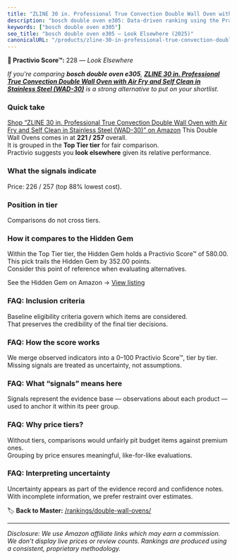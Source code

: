 ```yaml
---
title: "ZLINE 30 in. Professional True Convection Double Wall Oven with Air Fry and Self Clean in Stainless Steel (WAD-30)"
description: "bosch double oven e305: Data-driven ranking using the Practivio Score™. Positioned by quality, value, demand, findability, momentum."
keywords: ["bosch double oven e305"]
seo_title: "bosch double oven e305 — Look Elsewhere (2025)"
canonicalURL: "/products/zline-30-in-professional-true-convection-double-wall-oven-with-air-fry-and-self-clean-in-stainless-steel-wad-30-B0DHFVH92P/"
---
```


**🚫 Practivio Score™:** 228 — _Look Elsewhere_


*If you're comparing **bosch double oven e305**, **[ZLINE 30 in. Professional True Convection Double Wall Oven with Air Fry and Self Clean in Stainless Steel (WAD-30)](https://www.amazon.com/dp/B0DHFVH92P?tag=practivio-20)** is a strong alternative to put on your shortlist.*
### Quick take
[Shop “ZLINE 30 in. Professional True Convection Double Wall Oven with Air Fry and Self Clean in Stainless Steel (WAD-30)” on Amazon](https://www.amazon.com/dp/B0DHFVH92P?tag=practivio-20)
This Double Wall Ovens comes in at **221 / 257** overall.  
It is grouped in the **Top Tier tier** for fair comparison.  
Practivio suggests you **look elsewhere** given its relative performance.

### What the signals indicate
Price: 226 / 257 (top 88% lowest cost).  

### Position in tier
Comparisons do not cross tiers.

### How it compares to the Hidden Gem
Within the Top Tier tier, the Hidden Gem holds a Practivio Score™ of 580.00.  
This pick trails the Hidden Gem by 352.00 points.  
Consider this point of reference when evaluating alternatives.  

See the Hidden Gem on Amazon → [View listing](https://www.amazon.com/dp/B00N45FU58?tag=practivio-20)

### FAQ: Inclusion criteria
Baseline eligibility criteria govern which items are considered.  
That preserves the credibility of the final tier decisions.

### FAQ: How the score works
We merge observed indicators into a 0–100 Practivio Score™, tier by tier.  
Missing signals are treated as uncertainty, not assumptions.

### FAQ: What “signals” means here
Signals represent the evidence base — observations about each product — used to anchor it within its peer group.

### FAQ: Why price tiers?
Without tiers, comparisons would unfairly pit budget items against premium ones.  
Grouping by price ensures meaningful, like-for-like evaluations.

### FAQ: Interpreting uncertainty
Uncertainty appears as part of the evidence record and confidence notes.  
With incomplete information, we prefer restraint over estimates.


🏷️ **Back to Master:** [/rankings/double-wall-ovens/](/rankings/double-wall-ovens/)

---
_Disclosure: We use Amazon affiliate links which may earn a commission. We don’t display live prices or review counts. Rankings are produced using a consistent, proprietary methodology._
